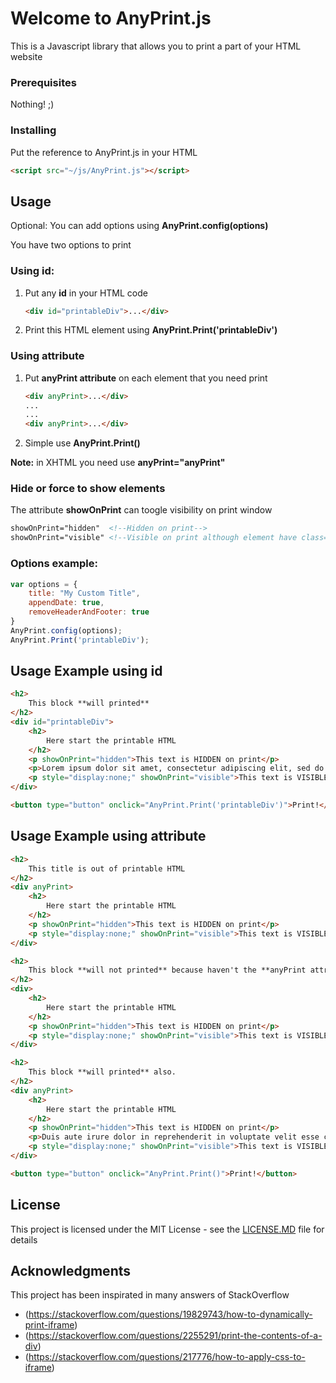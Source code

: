 #  Welcome to AnyPrint.js

This is a Javascript library that allows you to print a part of your HTML website

### Prerequisites

Nothing! ;)

### Installing

Put the reference to AnyPrint.js in your HTML

```html
<script src="~/js/AnyPrint.js"></script>
```
## Usage

Optional: You can add options using **AnyPrint.config(options)**

You have two options to print

### Using id:

1) Put any **id** in your HTML code
	```html
	<div id="printableDiv">...</div>
	```
2) Print this HTML element using **AnyPrint.Print('printableDiv')**

### Using attribute
1) Put **anyPrint attribute** on each element that you need print
	```html
	<div anyPrint>...</div>
	...
	...
	<div anyPrint>...</div>
	```
2) Simple use **AnyPrint.Print()**

**Note:** in XHTML you need use **anyPrint="anyPrint"**

### Hide or force to show elements
The attribute **showOnPrint** can toogle visibility on print window

```html
showOnPrint="hidden"  <!--Hidden on print-->
showOnPrint="visible" <!--Visible on print although element have class="hidden" or display:none;-->
```

### Options example:
```javascript
var options = {
	title: "My Custom Title",
	appendDate: true,
	removeHeaderAndFooter: true
}
AnyPrint.config(options);
AnyPrint.Print('printableDiv');
```

## Usage Example using id

```html
<h2>
	This block **will printed**
</h2>
<div id="printableDiv">
    <h2>
        Here start the printable HTML
    </h2>
    <p showOnPrint="hidden">This text is HIDDEN on print</p>
	<p>Lorem ipsum dolor sit amet, consectetur adipiscing elit, sed do eiusmod tempor incididunt ut labore et dolore magna aliqua. Ut enim ad minim veniam, quis nostrud exercitation ullamco laboris nisi ut aliquip ex ea commodo consequat.</p>
    <p style="display:none;" showOnPrint="visible">This text is VISIBLE only on print</p>    
</div>

<button type="button" onclick="AnyPrint.Print('printableDiv')">Print!</button>
```

## Usage Example using attribute

```html
<h2>
	This title is out of printable HTML
</h2>
<div anyPrint>
    <h2>
        Here start the printable HTML
    </h2>
    <p showOnPrint="hidden">This text is HIDDEN on print</p>
    <p style="display:none;" showOnPrint="visible">This text is VISIBLE only on print</p>    
</div>

<h2>
	This block **will not printed** because haven't the **anyPrint attribute**
</h2>
<div>
    <h2>
        Here start the printable HTML
    </h2>
    <p showOnPrint="hidden">This text is HIDDEN on print</p>
    <p style="display:none;" showOnPrint="visible">This text is VISIBLE only on print</p>    
</div>

<h2>
	This block **will printed** also.
</h2>
<div anyPrint>
    <h2>
        Here start the printable HTML
    </h2>
    <p showOnPrint="hidden">This text is HIDDEN on print</p>
	<p>Duis aute irure dolor in reprehenderit in voluptate velit esse cillum dolore eu fugiat nulla pariatur. Excepteur sint occaecat cupidatat non proident, sunt in culpa qui officia deserunt mollit anim id est laborum.</p>
    <p style="display:none;" showOnPrint="visible">This text is VISIBLE only on print</p>    
</div>

<button type="button" onclick="AnyPrint.Print()">Print!</button>
```


## License

This project is licensed under the MIT License - see the [LICENSE.MD](LICENSE.MD) file for details

## Acknowledgments
This project has been inspirated in many answers of StackOverflow

* (https://stackoverflow.com/questions/19829743/how-to-dynamically-print-iframe)
* (https://stackoverflow.com/questions/2255291/print-the-contents-of-a-div)
* (https://stackoverflow.com/questions/217776/how-to-apply-css-to-iframe)
